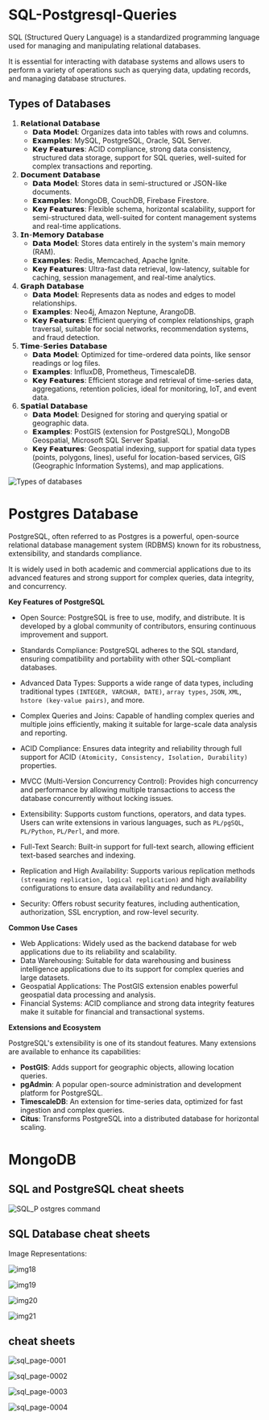 # SQL-Postgresql-Queries

SQL (Structured Query Language) is a standardized programming language used for managing and manipulating relational databases. 

It is essential for interacting with database systems and allows users to perform a variety of operations such as querying data, updating records, and managing database structures. 
 

## Types of Databases

1. 𝗥𝗲𝗹𝗮𝘁𝗶𝗼𝗻𝗮𝗹 𝗗𝗮𝘁𝗮𝗯𝗮𝘀𝗲
    * 𝗗𝗮𝘁𝗮 𝗠𝗼𝗱𝗲𝗹: Organizes data into tables with rows and columns.
    * 𝗘𝘅𝗮𝗺𝗽𝗹𝗲𝘀: MySQL, PostgreSQL, Oracle, SQL Server.
    * 𝗞𝗲𝘆 𝗙𝗲𝗮𝘁𝘂𝗿𝗲𝘀: ACID compliance, strong data consistency, structured data storage, support for SQL queries, well-suited for complex transactions and reporting.
2. 𝗗𝗼𝗰𝘂𝗺𝗲𝗻𝘁 𝗗𝗮𝘁𝗮𝗯𝗮𝘀𝗲
    * 𝗗𝗮𝘁𝗮 𝗠𝗼𝗱𝗲𝗹: Stores data in semi-structured or JSON-like documents.
    * 𝗘𝘅𝗮𝗺𝗽𝗹𝗲𝘀: MongoDB, CouchDB, Firebase Firestore.
    * 𝗞𝗲𝘆 𝗙𝗲𝗮𝘁𝘂𝗿𝗲𝘀: Flexible schema, horizontal scalability, support for semi-structured data, well-suited for content management systems and real-time applications.
3. 𝗜𝗻-𝗠𝗲𝗺𝗼𝗿𝘆 𝗗𝗮𝘁𝗮𝗯𝗮𝘀𝗲
    * 𝗗𝗮𝘁𝗮 𝗠𝗼𝗱𝗲𝗹: Stores data entirely in the system's main memory (RAM).
    * 𝗘𝘅𝗮𝗺𝗽𝗹𝗲𝘀: Redis, Memcached, Apache Ignite.
    * 𝗞𝗲𝘆 𝗙𝗲𝗮𝘁𝘂𝗿𝗲𝘀: Ultra-fast data retrieval, low-latency, suitable for caching, session management, and real-time analytics.
4. 𝗚𝗿𝗮𝗽𝗵 𝗗𝗮𝘁𝗮𝗯𝗮𝘀𝗲
   * 𝗗𝗮𝘁𝗮 𝗠𝗼𝗱𝗲𝗹: Represents data as nodes and edges to model relationships.
   * 𝗘𝘅𝗮𝗺𝗽𝗹𝗲𝘀: Neo4j, Amazon Neptune, ArangoDB.
   * 𝗞𝗲𝘆 𝗙𝗲𝗮𝘁𝘂𝗿𝗲𝘀: Efficient querying of complex relationships, graph traversal, suitable for social networks, recommendation systems, and fraud detection.
5. 𝗧𝗶𝗺𝗲-𝗦𝗲𝗿𝗶𝗲𝘀 𝗗𝗮𝘁𝗮𝗯𝗮𝘀𝗲
   * 𝗗𝗮𝘁𝗮 𝗠𝗼𝗱𝗲𝗹: Optimized for time-ordered data points, like sensor readings or log files.
   * 𝗘𝘅𝗮𝗺𝗽𝗹𝗲𝘀: InfluxDB, Prometheus, TimescaleDB.
   * 𝗞𝗲𝘆 𝗙𝗲𝗮𝘁𝘂𝗿𝗲𝘀: Efficient storage and retrieval of time-series data, aggregations, retention policies, ideal for monitoring, IoT, and event data.
6. 𝗦𝗽𝗮𝘁𝗶𝗮𝗹 𝗗𝗮𝘁𝗮𝗯𝗮𝘀𝗲
   * 𝗗𝗮𝘁𝗮 𝗠𝗼𝗱𝗲𝗹: Designed for storing and querying spatial or geographic data.
   * 𝗘𝘅𝗮𝗺𝗽𝗹𝗲𝘀: PostGIS (extension for PostgreSQL), MongoDB Geospatial, Microsoft SQL Server Spatial.
   * 𝗞𝗲𝘆 𝗙𝗲𝗮𝘁𝘂𝗿𝗲𝘀: Geospatial indexing, support for spatial data types (points, polygons, lines), useful for location-based services, GIS (Geographic Information Systems), and map applications.

![Types of databases](https://github.com/kaleeswariP/SQL-Postgresql-Queries/assets/22699303/8dc6d237-fa2a-45be-8e19-9fa108c4cda4)

# Postgres Database

PostgreSQL, often referred to as Postgres is a powerful, open-source relational database management system (RDBMS) known for its robustness, extensibility, and standards compliance. 

It is widely used in both academic and commercial applications due to its advanced features and strong support for complex queries, data integrity, and concurrency. 

**Key Features of PostgreSQL**<br>

* Open Source: PostgreSQL is free to use, modify, and distribute. It is developed by a global community of contributors, ensuring continuous improvement and support.

* Standards Compliance: PostgreSQL adheres to the SQL standard, ensuring compatibility and portability with other SQL-compliant databases.
  
* Advanced Data Types: Supports a wide range of data types, including traditional types `(INTEGER, VARCHAR, DATE)`, `array types`, `JSON`, `XML`, `hstore (key-value pairs)`, and more.

* Complex Queries and Joins: Capable of handling complex queries and multiple joins efficiently, making it suitable for large-scale data analysis and reporting.

* ACID Compliance: Ensures data integrity and reliability through full support for ACID `(Atomicity, Consistency, Isolation, Durability)` properties.
  
* MVCC (Multi-Version Concurrency Control): Provides high concurrency and performance by allowing multiple transactions to access the database concurrently without locking issues.

* Extensibility: Supports custom functions, operators, and data types. Users can write extensions in various languages, such as `PL/pgSQL`, `PL/Python`, `PL/Perl`, and more.

* Full-Text Search: Built-in support for full-text search, allowing efficient text-based searches and indexing.

* Replication and High Availability: Supports various replication methods `(streaming replication, logical replication)` and high availability configurations to ensure data availability and redundancy.

* Security: Offers robust security features, including authentication, authorization, SSL encryption, and row-level security.
  
**Common Use Cases**<br>

* Web Applications: Widely used as the backend database for web applications due to its reliability and scalability.
* Data Warehousing: Suitable for data warehousing and business intelligence applications due to its support for complex queries and large datasets.
* Geospatial Applications: The PostGIS extension enables powerful geospatial data processing and analysis.
* Financial Systems: ACID compliance and strong data integrity features make it suitable for financial and transactional systems.

**Extensions and Ecosystem**<br>

PostgreSQL's extensibility is one of its standout features. Many extensions are available to enhance its capabilities:

* **PostGIS**: Adds support for geographic objects, allowing location queries.
* **pgAdmin**: A popular open-source administration and development platform for PostgreSQL.
* **TimescaleDB**: An extension for time-series data, optimized for fast ingestion and complex queries.
* **Citus**: Transforms PostgreSQL into a distributed database for horizontal scaling.

# MongoDB

## SQL and PostgreSQL cheat sheets

![SQL_P ostgres command](https://github.com/kaleeswariP/SQL-Postgresql-Queries/assets/22699303/26426e07-341c-4499-889f-2c326bccc9ba)


## SQL Database cheat sheets

Image Representations:

![img18](https://github.com/kaleeswariP/SQL-Postgresql-Queries/assets/22699303/d6487aaa-b801-453d-a007-a4c5ca13fc19)

![img19](https://github.com/kaleeswariP/SQL-Postgresql-Queries/assets/22699303/a9ca8461-2cb2-423c-9410-8f9e508eee0b)

![img20](https://github.com/kaleeswariP/SQL-Postgresql-Queries/assets/22699303/b170dacf-8870-4942-9b6a-dee16dc9d7e4)

![img21](https://github.com/kaleeswariP/SQL-Postgresql-Queries/assets/22699303/8d0a27fb-81fd-4ab2-8dfc-14f23d1e9b4e)


## cheat sheets

![sql_page-0001](https://github.com/kaleeswariP/SQL-Postgresql-Queries/assets/22699303/84ceaf67-0d78-47e9-908f-b95a12394745)

![sql_page-0002](https://github.com/kaleeswariP/SQL-Postgresql-Queries/assets/22699303/8fd2d2d9-9261-444b-b175-4c4d97ecae15)

![sql_page-0003](https://github.com/kaleeswariP/SQL-Postgresql-Queries/assets/22699303/1e153457-af48-41fb-9918-2be4639068a9)

![sql_page-0004](https://github.com/kaleeswariP/SQL-Postgresql-Queries/assets/22699303/4cf28bc3-f631-47f3-abaa-da0c533d8fd6)


